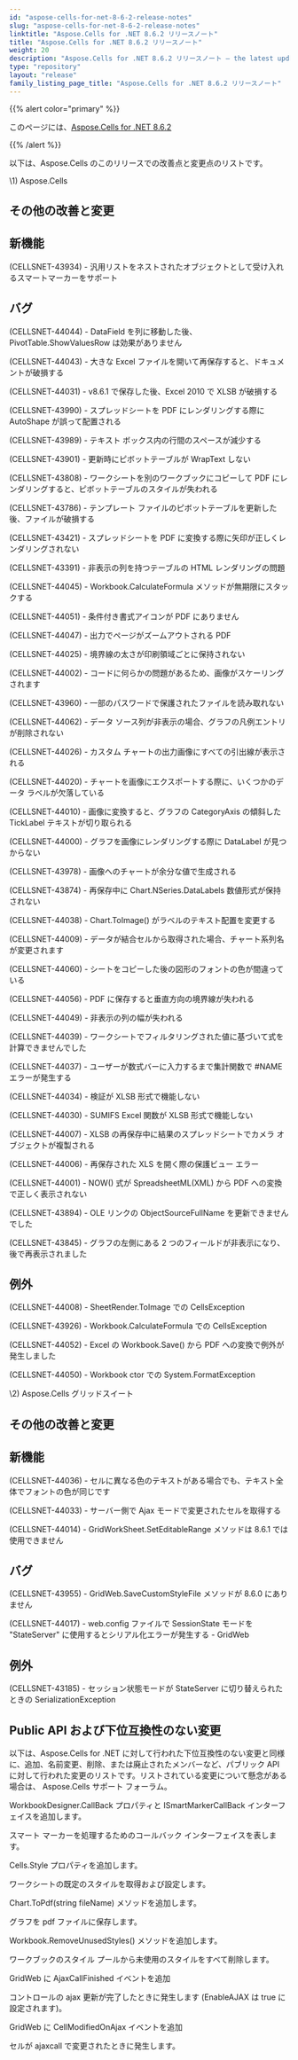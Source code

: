 ```yaml
---
id: "aspose-cells-for-net-8-6-2-release-notes"
slug: "aspose-cells-for-net-8-6-2-release-notes"
linktitle: "Aspose.Cells for .NET 8.6.2 リリースノート"
title: "Aspose.Cells for .NET 8.6.2 リリースノート"
weight: 20
description: "Aspose.Cells for .NET 8.6.2 リリースノート – the latest updates and fixes."
type: "repository"
layout: "release"
family_listing_page_title: "Aspose.Cells for .NET 8.6.2 リリースノート"
---
```

{{% alert color="primary" %}} 

このページには、[Aspose.Cells for .NET 8.6.2](https://releases.aspose.com/cells/net/new-releases/aspose.cells-for-.net-8.6.2/)

{{% /alert %}} 

以下は、Aspose.Cells のこのリリースでの改善点と変更点のリストです。



\1) Aspose.Cells 


## **その他の改善と変更**

## **新機能**


(CELLSNET-43934) - 汎用リストをネストされたオブジェクトとして受け入れるスマートマーカーをサポート


## **バグ**


(CELLSNET-44044) - DataField を列に移動した後、PivotTable.ShowValuesRow は効果がありません

(CELLSNET-44043) - 大きな Excel ファイルを開いて再保存すると、ドキュメントが破損する

(CELLSNET-44031) - v8.6.1 で保存した後、Excel 2010 で XLSB が破損する

(CELLSNET-43990) - スプレッドシートを PDF にレンダリングする際に AutoShape が誤って配置される

(CELLSNET-43989) - テキスト ボックス内の行間のスペースが減少する

(CELLSNET-43901) - 更新時にピボットテーブルが WrapText しない

(CELLSNET-43808) - ワークシートを別のワークブックにコピーして PDF にレンダリングすると、ピボットテーブルのスタイルが失われる

(CELLSNET-43786) - テンプレート ファイルのピボットテーブルを更新した後、ファイルが破損する

(CELLSNET-43421) - スプレッドシートを PDF に変換する際に矢印が正しくレンダリングされない

(CELLSNET-43391) - 非表示の列を持つテーブルの HTML レンダリングの問題

(CELLSNET-44045) - Workbook.CalculateFormula メソッドが無期限にスタックする

(CELLSNET-44051) - 条件付き書式アイコンが PDF にありません

(CELLSNET-44047) - 出力でページがズームアウトされる PDF

 (CELLSNET-44025) - 境界線の太さが印刷領域ごとに保持されない

(CELLSNET-44002) - コードに何らかの問題があるため、画像がスケーリングされます

(CELLSNET-43960) - 一部のパスワードで保護されたファイルを読み取れない

(CELLSNET-44062) - データ ソース列が非表示の場合、グラフの凡例エントリが削除されない

(CELLSNET-44026) - カスタム チャートの出力画像にすべての引出線が表示される

(CELLSNET-44020) - チャートを画像にエクスポートする際に、いくつかのデータ ラベルが欠落している

(CELLSNET-44010) - 画像に変換すると、グラフの CategoryAxis の傾斜した TickLabel テキストが切り取られる

(CELLSNET-44000) - グラフを画像にレンダリングする際に DataLabel が見つからない

(CELLSNET-43978) - 画像へのチャートが余分な値で生成される

(CELLSNET-43874) - 再保存中に Chart.NSeries.DataLabels 数値形式が保持されない

(CELLSNET-44038) - Chart.ToImage() がラベルのテキスト配置を変更する

(CELLSNET-44009) - データが結合セルから取得された場合、チャート系列名が変更されます

(CELLSNET-44060) - シートをコピーした後の図形のフォントの色が間違っている

(CELLSNET-44056) - PDF に保存すると垂直方向の境界線が失われる

(CELLSNET-44049) - 非表示の列の幅が失われる

(CELLSNET-44039) - ワークシートでフィルタリングされた値に基づいて式を計算できませんでした

(CELLSNET-44037) - ユーザーが数式バーに入力するまで集計関数で #NAME エラーが発生する

(CELLSNET-44034) - 検証が XLSB 形式で機能しない

(CELLSNET-44030) - SUMIFS Excel 関数が XLSB 形式で機能しない

(CELLSNET-44007) - XLSB の再保存中に結果のスプレッドシートでカメラ オブジェクトが複製される

(CELLSNET-44006) - 再保存された XLS を開く際の保護ビュー エラー

(CELLSNET-44001) - NOW() 式が SpreadsheetML(XML) から PDF への変換で正しく表示されない

(CELLSNET-43894) - OLE リンクの ObjectSourceFullName を更新できませんでした

(CELLSNET-43845) - グラフの左側にある 2 つのフィールドが非表示になり、後で再表示されました


## **例外**


(CELLSNET-44008) - SheetRender.ToImage での CellsException

(CELLSNET-43926) - Workbook.CalculateFormula での CellsException

 (CELLSNET-44052) - Excel の Workbook.Save() から PDF への変換で例外が発生しました

(CELLSNET-44050) - Workbook ctor での System.FormatException



 \2) Aspose.Cells グリッドスイート


## **その他の改善と変更**

## **新機能**


 (CELLSNET-44036) - セルに異なる色のテキストがある場合でも、テキスト全体でフォントの色が同じです

(CELLSNET-44033) - サーバー側で Ajax モードで変更されたセルを取得する

(CELLSNET-44014) - GridWorkSheet.SetEditableRange メソッドは 8.6.1 では使用できません


## **バグ**


(CELLSNET-43955) - GridWeb.SaveCustomStyleFile メソッドが 8.6.0 にありません

(CELLSNET-44017) - web.config ファイルで SessionState モードを "StateServer" に使用するとシリアル化エラーが発生する - GridWeb


## **例外**


 (CELLSNET-43185) - セッション状態モードが StateServer に切り替えられたときの SerializationException


## **Public API および下位互換性のない変更**


以下は、Aspose.Cells for .NET に対して行われた下位互換性のない変更と同様に、追加、名前変更、削除、または廃止されたメンバーなど、パブリック API に対して行われた変更のリストです。リストされている変更について懸念がある場合は、 Aspose.Cells サポート フォーラム。



WorkbookDesigner.CallBack プロパティと ISmartMarkerCallBack インターフェイスを追加します。

スマート マーカーを処理するためのコールバック インターフェイスを表します。



 Cells.Style プロパティを追加します。

ワークシートの既定のスタイルを取得および設定します。



 Chart.ToPdf(string fileName) メソッドを追加します。

グラフを pdf ファイルに保存します。



 Workbook.RemoveUnusedStyles() メソッドを追加します。

ワークブックのスタイル プールから未使用のスタイルをすべて削除します。



GridWeb に AjaxCallFinished イベントを追加

コントロールの ajax 更新が完了したときに発生します (EnableAJAX は true に設定されます)。



 GridWeb に CellModifiedOnAjax イベントを追加

セルが ajaxcall で変更されたときに発生します。


